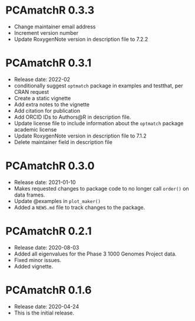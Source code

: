 # PCAmatchR 0.3.3
* Change maintainer email address
* Increment version number
* Update RoxygenNote version in description file to 7.2.2

# PCAmatchR 0.3.1
* Release date:  2022-02
* conditionally suggest `optmatch` package in examples and testthat, per CRAN request
* Create a static vignette
* Add extra notes to the vignette
* Add citation for publication
* Add ORCID IDs to Authors@R in description file.
* Update license file to include information about the `optmatch` package academic license
* Update RoxygenNote version in description file to 7.1.2
* Delete maintainer field in description file

# PCAmatchR 0.3.0
* Release date: 2021-01-10
* Makes requested changes to package code to no longer call `order()` on data frames.
* Update @examples in `plot_maker()`
* Added a `NEWS.md` file to track changes to the package.

# PCAmatchR 0.2.1
* Release date: 2020-08-03
* Added all eigenvalues for the Phase 3 1000 Genomes Project data.
* Fixed minor issues.
* Added vignette.
 

# PCAmatchR 0.1.6
* Release date: 2020-04-24
* This is the initial release.
